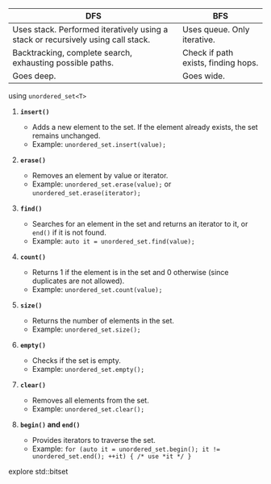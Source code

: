 |DFS|BFS|
|---|---  |
|Uses stack. Performed iteratively using a stack or recursively using call stack.| Uses queue. Only iterative.|
| Backtracking, complete search, exhausting possible paths. | Check if path exists, finding hops. |
| Goes deep. | Goes wide. |

using `unordered_set<T>` 

1. **`insert()`**  
   - Adds a new element to the set. If the element already exists, the set remains unchanged.
   - Example: `unordered_set.insert(value);`

2. **`erase()`**  
   - Removes an element by value or iterator.
   - Example: `unordered_set.erase(value);` or `unordered_set.erase(iterator);`

3. **`find()`**  
   - Searches for an element in the set and returns an iterator to it, or `end()` if it is not found.
   - Example: `auto it = unordered_set.find(value);`

4. **`count()`**  
   - Returns 1 if the element is in the set and 0 otherwise (since duplicates are not allowed).
   - Example: `unordered_set.count(value);`

5. **`size()`**  
   - Returns the number of elements in the set.
   - Example: `unordered_set.size();`

6. **`empty()`**  
   - Checks if the set is empty.
   - Example: `unordered_set.empty();`

7. **`clear()`**  
   - Removes all elements from the set.
   - Example: `unordered_set.clear();`

8. **`begin()` and `end()`**  
   - Provides iterators to traverse the set.
   - Example: `for (auto it = unordered_set.begin(); it != unordered_set.end(); ++it) { /* use *it */ }`


explore std::bitset